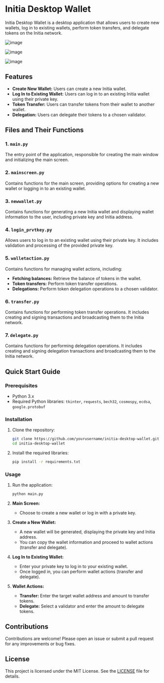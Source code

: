 # Initia Desktop Wallet

Initia Desktop Wallet is a desktop application that allows users to create new wallets, log in to existing wallets, perform token transfers, and delegate tokens on the Initia network.

![image](https://github.com/coinsspor/initia-desktop-wallet/assets/38142283/d75def76-96bc-43ab-8dc9-3c5daca9567e) 

![image](https://github.com/coinsspor/initia-desktop-wallet/assets/38142283/763c8951-7ee9-4945-9a7d-c8e632db5021)

![image](https://github.com/coinsspor/initia-desktop-wallet/assets/38142283/9dbba19e-b4a7-4132-af78-486541a85df9)






## Features

- **Create New Wallet:** Users can create a new Initia wallet.
- **Log In to Existing Wallet:** Users can log in to an existing Initia wallet using their private key.
- **Token Transfer:** Users can transfer tokens from their wallet to another wallet.
- **Delegation:** Users can delegate their tokens to a chosen validator.

## Files and Their Functions

### 1. `main.py`
The entry point of the application, responsible for creating the main window and initializing the main screen.

### 2. `mainscreen.py`
Contains functions for the main screen, providing options for creating a new wallet or logging in to an existing wallet.

### 3. `newwallet.py`
Contains functions for generating a new Initia wallet and displaying wallet information to the user, including private key and Initia address.

### 4. `login_prvtkey.py`
Allows users to log in to an existing wallet using their private key. It includes validation and processing of the provided private key.

### 5. `walletaction.py`
Contains functions for managing wallet actions, including:
- **Fetching balances:** Retrieve the balance of tokens in the wallet.
- **Token transfers:** Perform token transfer operations.
- **Delegations:** Perform token delegation operations to a chosen validator.

### 6. `transfer.py`
Contains functions for performing token transfer operations. It includes creating and signing transactions and broadcasting them to the Initia network.

### 7. `delegate.py`
Contains functions for performing delegation operations. It includes creating and signing delegation transactions and broadcasting them to the Initia network.

## Quick Start Guide

### Prerequisites
- Python 3.x
- Required Python libraries: `tkinter`, `requests`, `bech32`, `cosmospy`, `ecdsa`, `google.protobuf`

### Installation
1. Clone the repository:
    ```bash
    git clone https://github.com/yourusername/initia-desktop-wallet.git
    cd initia-desktop-wallet
    ```

2. Install the required libraries:
    ```bash
    pip install -r requirements.txt
    ```

### Usage
1. Run the application:
    ```bash
    python main.py
    ```

2. **Main Screen:**
    - Choose to create a new wallet or log in with a private key.

3. **Create a New Wallet:**
    - A new wallet will be generated, displaying the private key and Initia address.
    - You can copy the wallet information and proceed to wallet actions (transfer and delegate).

4. **Log In to Existing Wallet:**
    - Enter your private key to log in to your existing wallet.
    - Once logged in, you can perform wallet actions (transfer and delegate).

5. **Wallet Actions:**
    - **Transfer:** Enter the target wallet address and amount to transfer tokens.
    - **Delegate:** Select a validator and enter the amount to delegate tokens.

## Contributions
Contributions are welcome! Please open an issue or submit a pull request for any improvements or bug fixes.

## License
This project is licensed under the MIT License. See the [LICENSE](LICENSE) file for details.

